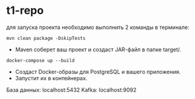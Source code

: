 # t1-repo
для запуска проекта необходимо выполнить 2 команды в терминале: 

```mvn clean package -DskipTests```
* Maven соберет ваш проект и создаст JAR-файл в папке target/.


```docker-compose up --build```
* Создаст Docker-образы для PostgreSQL и вашего приложения.
* Запустит их в контейнерах.


База данных: localhost:5432
Kafka: localhost:9092